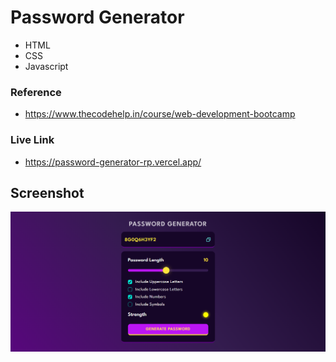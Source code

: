 # Password Generator

- HTML
- CSS
- Javascript


### Reference
- https://www.thecodehelp.in/course/web-development-bootcamp

### Live Link

- https://password-generator-rp.vercel.app/





## Screenshot


![App Screenshot](https://github.com/Rahul-Bhutaiya/Password-Generator/blob/main/project-screenshot/password%20generator.png?raw=true)







